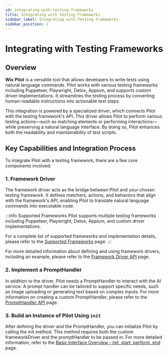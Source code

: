```yaml
---
id: integrating-with-testing-frameworks
title: Integrating with Testing Frameworks
sidebar_label: Integrating with Testing Frameworks
sidebar_position: 1
---
```


# Integrating with Testing Frameworks

## Overview

**Wix Pilot** is a versatile tool that allows developers to write tests using natural language commands. Pilot works with various testing frameworks including Puppeteer, Playwright, Detox, Appium, and supports custom driver implementations. It streamlines the testing process by converting human-readable instructions into actionable test steps.

This integration is powered by a specialized driver, which connects Pilot with the testing framework's API. This driver allows Pilot to perform various testing actions—such as matching elements or performing interactions—while preserving a natural language interface. By doing so, Pilot enhances both the readability and maintainability of test scripts.

## Key Capabilities and Integration Process

To integrate Pilot with a testing framework, there are a few core components involved:

### 1. Framework Driver
The framework driver acts as the bridge between Pilot and your chosen testing framework. It defines matchers, actions, and behaviors that align with the framework's API, enabling Pilot to translate natural language commands into executable code.

:::info Supported Frameworks
Pilot supports multiple testing frameworks including Puppeteer, Playwright, Detox, Appium, and custom driver implementations.

For a complete list of supported frameworks and implementation details, please refer to the [Supported Frameworks](../pages/supported-frameworks) page.
:::

For more detailed information about defining and using framework drivers, including an example, please refer to the [Framework Driver API](../API/framework-driver.md) page.

### 2.  Implement a PromptHandler
In addition to the driver, Pilot needs a PromptHandler to interact with the AI service. A prompt handler can be tailored to support specific needs, such as image uploading or generating text based on complex inputs.
For more information on creating a custom PromptHandler, please refer to the [PromptHandler API](../API/prompt-handler.md) page.

### 3. Build an Instance of Pilot Using ``init``
After defining the driver and the PromptHandler, you can initialize Pilot by calling the init method. This method requires both the custom frameworkDriver and the promptHandler to be passed in.
For more detailed information, refer to the [Basic Interface Overview - init, start, perform, end](../API/basic-interface-overview.md) page.

